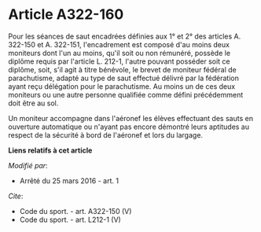 # Article A322-160

Pour les séances de saut encadrées définies aux 1° et 2° des articles A. 322-150 et A. 322-151, l'encadrement est composé
d'au moins deux moniteurs dont l'un au moins, qu'il soit ou non rémunéré, possède le diplôme requis par l'article L. 212-1,
l'autre pouvant posséder soit ce diplôme, soit, s'il agit à titre bénévole, le brevet de moniteur fédéral de parachutisme,
adapté au type de saut effectué délivré par la fédération ayant reçu délégation pour le parachutisme. Au moins un de ces deux
moniteurs ou une autre personne qualifiée comme défini précédemment doit être au sol. 

Un moniteur accompagne dans l'aéronef les élèves effectuant des sauts en ouverture automatique ou n'ayant pas encore démontré
leurs aptitudes au respect de la sécurité à bord de l'aéronef et lors du largage.

**Liens relatifs à cet article**

_Modifié par_:

  - Arrêté du 25 mars 2016 - art. 1

_Cite_:

  - Code du sport. - art. A322-150 (V)
  - Code du sport. - art. L212-1 (V)
